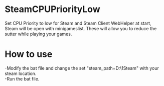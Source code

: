 # SteamCPUPriorityLow
Set CPU Priority to low for Steam and Steam Client WebHelper at start, Steam will be open with minigameslist. These will allow you to reduce the sutter while playing your games.
# How to use
-Modify the bat file and change the set "steam_path=D:\1Steam" with your steam location. <br/>
-Run the bat file.
